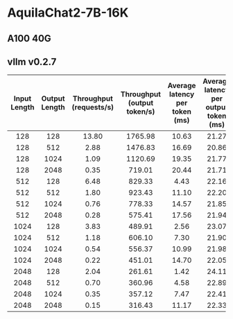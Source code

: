# AquilaChat2-7B-16K

## A100 40G

## vllm v0.2.7
| Input Length | Output Length | Throughput (requests/s) | Throughput (output token/s) | Average latency per token (ms) | Average latency per output token (ms) |
| :----------: | :-----------: | :---------------------: | :-------------------------: | :----------------------------: | :-----------------------------------: |
|     128      |      128      |          13.80          |           1765.98           |             10.63              |                 21.27                 |
|     128      |      512      |          2.88           |           1476.83           |             16.69              |                 20.86                 |
|     128      |     1024      |          1.09           |           1120.69           |             19.35              |                 21.77                 |
|     128      |     2048      |          0.35           |           719.01            |             20.44              |                 21.71                 |
|     512      |      128      |          6.48           |           829.33            |              4.43              |                 22.16                 |
|     512      |      512      |          1.80           |           923.43            |             11.10              |                 22.20                 |
|     512      |     1024      |          0.76           |           778.33            |             14.57              |                 21.85                 |
|     512      |     2048      |          0.28           |           575.41            |             17.56              |                 21.94                 |
|     1024     |      128      |          3.83           |           489.91            |              2.56              |                 23.07                 |
|     1024     |      512      |          1.18           |           606.10            |              7.30              |                 21.90                 |
|     1024     |     1024      |          0.54           |           556.37            |             10.99              |                 21.98                 |
|     1024     |     2048      |          0.22           |           451.01            |             14.70              |                 22.05                 |
|     2048     |      128      |          2.04           |           261.61            |              1.42              |                 24.11                 |
|     2048     |      512      |          0.70           |           360.96            |              4.58              |                 22.89                 |
|     2048     |     1024      |          0.35           |           357.12            |              7.47              |                 22.41                 |
|     2048     |     2048      |          0.15           |           316.43            |             11.17              |                 22.33                 |
